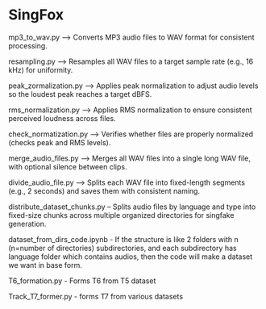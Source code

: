 # SingFox

mp3_to_wav.py	--> Converts MP3 audio files to WAV format for consistent processing.

resampling.py	--> Resamples all WAV files to a target sample rate (e.g., 16 kHz) for uniformity.

peak_zormalization.py -->	Applies peak normalization to adjust audio levels so the loudest peak reaches a target dBFS.

rms_normalization.py --> Applies RMS normalization to ensure consistent perceived loudness across files.

check_normatization.py --> Verifies whether files are properly normalized (checks peak and RMS levels).

merge_audio_files.py --> Merges all WAV files into a single long WAV file, with optional silence between clips.

divide_audio_file.py --> Splits each WAV file into fixed-length segments (e.g., 2 seconds) and saves them with consistent naming.

distribute_dataset_chunks.py – Splits audio files by language and type into fixed-size chunks across multiple organized directories for singfake generation.

dataset_from_dirs_code.ipynb - If the structure is like 2 folders with n (n=number of directories) subdirectories, and each subdirectory has language folder which contains audios, then the code will make a dataset we want in base form.

T6_formation.py - Forms T6 from T5 dataset

Track_T7_former.py - forms T7 from various datasets

